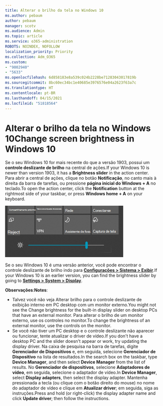 ```yaml
---
title: Alterar o brilho da tela no Windows 10
ms.author: pebaum
author: pebaum
manager: scotv
ms.audience: Admin
ms.topic: article
ms.service: o365-administration
ROBOTS: NOINDEX, NOFOLLOW
localization_priority: Priority
ms.collection: Adm_O365
ms.custom:
- "9002940"
- "5633"
ms.openlocfilehash: 6d858183e8a539c024b2228be71283043017819b
ms.sourcegitcommit: 8bc60ec34bc1e40685e3976576e04a2623f63a7c
ms.translationtype: HT
ms.contentlocale: pt-BR
ms.lasthandoff: 04/15/2021
ms.locfileid: "51818564"
---
```

# <a name="change-screen-brightness-in-windows-10"></a><span data-ttu-id="e5156-102">Alterar o brilho da tela no Windows 10</span><span class="sxs-lookup"><span data-stu-id="e5156-102">Change screen brightness in Windows 10</span></span>

<span data-ttu-id="e5156-103">Se o seu Windows 10 for mais recente do que a versão 1903, possui um **controle deslizante de brilho** na central de ações.</span><span class="sxs-lookup"><span data-stu-id="e5156-103">If your Windows 10 is newer than version 1903, it has a **Brightness slider** in the action center.</span></span> <span data-ttu-id="e5156-104">Para abrir a central de ações, clique no botão **Notificação**, no canto mais à direita da barra de tarefas, ou pressione **página inicial do Windows + A** no teclado.</span><span class="sxs-lookup"><span data-stu-id="e5156-104">To open the action center, click the **Notification** button at the rightmost side of your taskbar, or press **Windows home + A** on your keyboard.</span></span>

![Controle deslizante de brilho](media/brightness-slider.png)

<span data-ttu-id="e5156-106">Se o seu Windows 10 é uma versão anterior, você pode encontrar o controle deslizante de brilho indo para **[Configurações > Sistema > Exibir](ms-settings:display?activationSource=GetHelp)**.</span><span class="sxs-lookup"><span data-stu-id="e5156-106">If your Windows 10 is an earlier version, you can find the brightness slider by going to **[Settings > System > Display](ms-settings:display?activationSource=GetHelp)**.</span></span>

<span data-ttu-id="e5156-107">**Observações**:</span><span class="sxs-lookup"><span data-stu-id="e5156-107">**Notes**:</span></span>

- <span data-ttu-id="e5156-108">Talvez você não veja Alterar brilho para o controle deslizante de exibição interno em PC desktop com um monitor externo.</span><span class="sxs-lookup"><span data-stu-id="e5156-108">You might not see the Change brightness for the built-in display slider on desktop PCs that have an external monitor.</span></span> <span data-ttu-id="e5156-109">Para alterar o brilho de um monitor externo, use os controles no monitor.</span><span class="sxs-lookup"><span data-stu-id="e5156-109">To change the brightness of an external monitor, use the controls on the monitor.</span></span>
- <span data-ttu-id="e5156-110">Se você não tiver um PC desktop e o controle deslizante não aparecer ou funcionar, tente atualizar o driver de vídeo.</span><span class="sxs-lookup"><span data-stu-id="e5156-110">If you don't have a desktop PC and the slider doesn't appear or work, try updating the display driver.</span></span> <span data-ttu-id="e5156-111">Na caixa de pesquisa na barra de tarefas, digite **Gerenciador de Dispositivos** e, em seguida, selecione **Gerenciador de Dispositivo** na lista de resultados.</span><span class="sxs-lookup"><span data-stu-id="e5156-111">In the search box on the taskbar, type **Device Manager**, and then select **Device Manager** from the list of results.</span></span> <span data-ttu-id="e5156-112">No **Gerenciador de dispositivos**, selecione **Adaptadores de vídeo**, em seguida, selecione o adaptador de vídeo.</span><span class="sxs-lookup"><span data-stu-id="e5156-112">In **Device Manager**, select **Display adapters**, then select the display adapter.</span></span> <span data-ttu-id="e5156-113">Mantenha pressionada a tecla (ou clique com o botão direito do mouse) no nome do adaptador de vídeo e clique em **Atualizar driver**; em seguida, siga as instruções.</span><span class="sxs-lookup"><span data-stu-id="e5156-113">Press and hold (or right-click) the display adapter name and click **Update driver**; then follow the instructions.</span></span>
